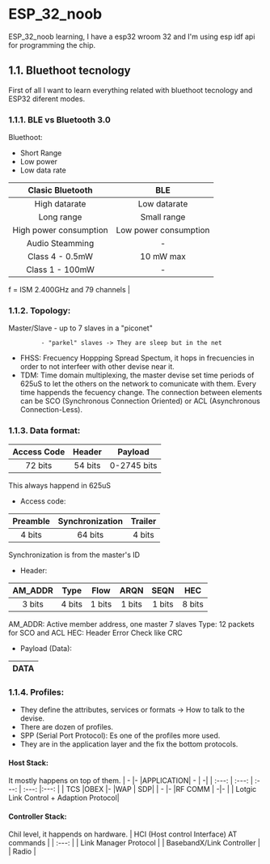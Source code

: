 # ESP_32_noob
ESP_32_noob learning, I have a esp32 wroom 32 and I'm using esp idf api for programming the chip.

## 1.1. Bluethoot tecnology

First of all I want to learn everything related with bluethoot tecnology and ESP32 diferent modes.

### 1.1.1. BLE vs Bluetooth 3.0

Bluethoot: 

* Short Range
* Low power 
* Low data rate

| Clasic Bluetooth       |BLE                    |
|  :---:                 | :---:                 |
|High datarate           |Low datarate           |
|Long range              |Small range            |
|High power consumption  |Low power consumption  |
|Audio Steamming         | -                     |
|Class 4 - 0.5mW         | 10 mW max             |
|Class 1 - 100mW         |  -                    |

f = ISM 2.400GHz and 79 channels                                  |

### 1.1.2. Topology:

Master/Slave - up to 7 slaves in a "piconet"

             - "parkel" slaves -> They are sleep but in the net

* FHSS: Frecuency Hoppping Spread Spectum, it hops in frecuencies in order to not interfeer with other devise near it.
* TDM: Time domain multiplexing, the master devise set time periods of 625uS to let the others on the network to comunicate with them. Every time happends the fecuency change. The connection between elements can be SCO (Synchronous Connection Oriented) or ACL (Asynchronous Connection-Less).

### 1.1.3. Data format:

| Access Code |Header |Payload|
|  :---: | :---: |:---: |
| 72 bits |54 bits |0-2745 bits|
This always happend in 625uS 

* Access code: 

| Preamble |Synchronization |Trailer|
|  :---: | :---: |:---: |
| 4 bits |64 bits |4 bits|
Synchronization is from the master's ID

* Header:

| AM_ADDR |Type |Flow     |ARQN   |SEQN  |HEC|
|  :---: | :---: |  :---: | :---: |:---: |:---: |
| 3 bits |4 bits |1 bits|1 bits|1 bits|8 bits|
AM_ADDR: Active member address, one master 7 slaves
Type: 12 packets for SCO and ACL
HEC: Header Error Check like CRC

* Payload (Data):

| DATA |
|  :---: |  

### 1.1.4. Profiles:

* They define the attributes, services or formats -> How to talk to the devise.
* There are dozen of profiles.
* SPP (Serial Port Protocol): Es one of the profiles more used.
* They are in the application layer and the fix the bottom protocols.

#### Host Stack:

It mostly happens on top of them.
| -      |-      |APPLICATION|    -  |     -|
|  :---: | :---: |  :---:    | :---: |:---: |
| TCS    |OBEX   |-          |WAP    |   SDP|
| -      |-      |RF COMM    |      -|-     |
| Lotgic Link Control + Adaption Protocol|

#### Controller Stack:

Chil level, it happends on hardware.
| HCI (Host control Interface) AT commands |
|  :---: |
| Link Manager Protocol |
|  BasebandX/Link Controller |
| Radio |
